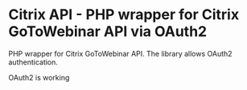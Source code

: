 Citrix API - PHP wrapper for Citrix GoToWebinar API via OAuth2
==================================================
PHP wrapper for Citrix GoToWebinar API. The library allows OAuth2 authentication.

OAuth2 is working

